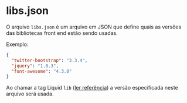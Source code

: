 # libs.json

O arquivo `libs.json` é um arquivo em JSON que define quais as versões das bibliotecas front end estão sendo usadas.

Exemplo:
```json
{
  "twitter-bootstrap": "3.3.4",
  "jquery": "1.8.3",
  "font-awesome": "4.3.0"
}
```

Ao chamar a tag Liquid `lib` ([ler referência](../referencias/liquid/portal/tags.html#lib)) a versão específicada neste arquivo será usada.